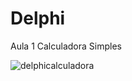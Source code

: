 # Delphi
Aula 1 Calculadora Simples

![delphicalculadora](https://user-images.githubusercontent.com/101216376/181373324-791d4942-1f77-4c26-8930-25f2a30ecb5a.jpg)
